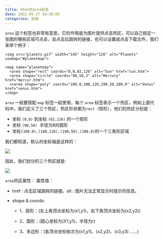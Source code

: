 ```yaml
---
title: Html的area标签
date: 2022-05-27 16:28:03
categories: 前端
---
```

`area` 这个标签也非常有意思，它的作用是为图片提供点击热区，可以自己规定一张图的哪些区域可点击，且点击后跳转的链接，也可以设置成点击下载文件，我们来举个例子：
```
<img src="planets.gif" width="145" height="126" alt="Planets" usemap="#planetmap">

<map name="planetmap">
  <area shape="rect" coords="0,0,82,126" alt="Sun" href="sun.htm">
  <area shape="circle" coords="90,58,3" alt="Mercury" href="mercur.htm">
  <<area shape="poly" coords="100,0,100,126,190,58,100,0" alt="Venus" href="venus.htm">
</map>
```
`area` 一般要搭配 `map` 标签一起使用，每个 `area` 标签表示一个热区，例如上面代码中，我们定义了三个热区，热区形状都为`rect`（矩形），他们的热区分别是：

*   坐标 `(0,0)` 到坐标 `(82,126)` 的一个矩形
*   坐标 `(90,58)`  半径为8的圆形
*   坐标`(100.0),(100,126),(190,58),(100,0)`的一个三角形区域

我们都知道，默认的坐标轴是这样的：

![](https://upload-images.jianshu.io/upload_images/10024246-5b360e14782aecce.png?imageMogr2/auto-orient/strip%7CimageView2/2/w/1240)

因此，我们划分的三个热区就是:

![](https://upload-images.jianshu.io/upload_images/10024246-90c8c52edd8e3675.png?imageMogr2/auto-orient/strip%7CimageView2/2/w/1240)

`area`热区属性：
属性值：

- href : 点击区域跳转的链接。alt : 图片无法正常显示时提示的信息。

- shape & coords:

  - 1、距形：(左上角顶点坐标为(x1,y1)，右下角顶点坐标为(x2,y2))

  - 2、圆形：(圆心坐标为(X1,y1)，半径为r)

  - 3、多边形：(各顶点坐标依次为(x1,y1)、(x2,y2)、(x3,y3) ......)
